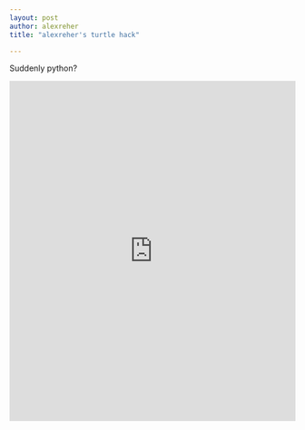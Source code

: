 ```yaml
---
layout: post
author: alexreher
title: "alexreher's turtle hack"

---
```


Suddenly python?


<iframe src="https://trinket.io/embed/python/fd0a5cfd97" width="100%" height="600" frameborder="0" marginwidth="0" marginheight="0" allowfullscreen></iframe>
